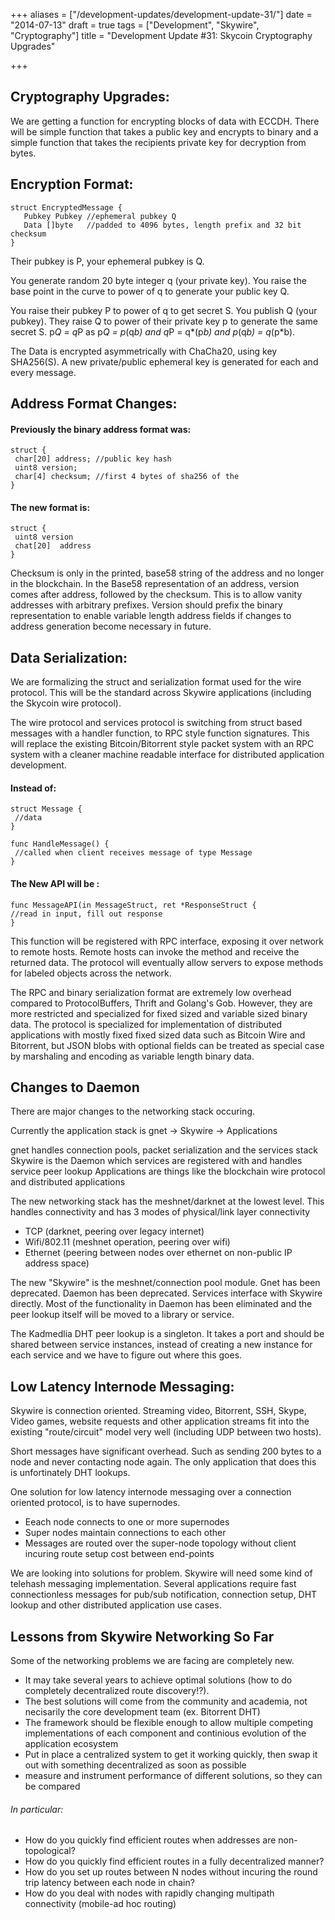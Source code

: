 +++
aliases = ["/development-updates/development-update-31/"]
date = "2014-07-13"
draft = true
tags = ["Development", "Skywire", "Cryptography"]
title = "Development Update #31: Skycoin Cryptography Upgrades"

+++
## Cryptography Upgrades:

We are getting a function for encrypting blocks of data with ECCDH. There will be simple function that takes a public key and encrypts to binary and a simple function that takes the recipients private key for decryption from bytes.

## Encryption Format:

```
struct EncryptedMessage {
   Pubkey Pubkey //ephemeral pubkey Q
   Data []byte   //padded to 4096 bytes, length prefix and 32 bit checksum
}
```
Their pubkey is P, your ephemeral pubkey is Q.

You generate random 20 byte integer q (your private key). You raise the base point in the curve to power of q to generate your public key Q.

You raise their pubkey P to power of q to get secret S. You publish Q (your pubkey). They raise Q to power of their private key p to generate the same secret S. p*Q = q*P as p*Q = p*(q*b) and q*P = q*(p*b) and p*(q*b) = q*(p*b).

The Data is encrypted asymmetrically with ChaCha20, using key SHA256(S). A new private/public ephemeral key is generated for each and every message.

## Address Format Changes:

#### Previously the binary address format was:
```
struct {
 char[20] address; //public key hash
 uint8 version;
 char[4] checksum; //first 4 bytes of sha256 of the
}
```
#### The new format is:
```
struct {
 uint8 version
 chat[20]  address
}
```
Checksum is only in the printed, base58 string of the address and no longer in the blockchain. In the Base58 representation of an address, version comes after address, followed by the checksum. This is to allow vanity addresses with arbitrary prefixes. Version should prefix the binary representation to enable variable length address fields if changes to address generation become necessary in future.

## Data Serialization:

We are formalizing the struct and serialization format used for the wire protocol. This will be the standard across Skywire applications (including the Skycoin wire protocol).

The wire protocol and services protocol is switching from struct based messages with a handler function, to RPC style function signatures. This will replace the existing Bitcoin/Bitorrent style packet system with an RPC system with a cleaner machine readable interface for distributed application development.

#### Instead of:
```
struct Message {
 //data
}

func HandleMessage() {
 //called when client receives message of type Message
}
```
#### The New API will be :
```
func MessageAPI(in MessageStruct, ret *ResponseStruct {
//read in input, fill out response
}
```
This function will be registered with RPC interface, exposing it over network to remote hosts. Remote hosts can invoke the method and receive the returned data. The protocol will eventually allow servers to expose methods for labeled objects across the network.

The RPC and binary serialization format are extremely low overhead compared to ProtocolBuffers, Thrift and Golang's Gob. However, they are more restricted and specialized for fixed sized and variable sized binary data. The protocol is specialized for implementation of distributed applications with mostly fixed fixed sized data such as Bitcoin Wire and Bitorrent, but JSON blobs with optional fields can be treated as special case by marshaling and encoding as variable length binary data.

## Changes to Daemon

There are major changes to the networking stack occuring.

Currently the application stack is
gnet -> Skywire -> Applications

gnet handles connection pools, packet serialization and the services stack
Skywire is the Daemon which services are registered with and handles service peer lookup
Applications are things like the blockchain wire protocol and distributed applications

The new networking stack has the meshnet/darknet at the lowest level. This handles connectivity and has 3 modes of physical/link layer connectivity
- TCP (darknet, peering over legacy internet)
- Wifi/802.11 (meshnet operation, peering over wifi)
- Ethernet (peering between nodes over ethernet on non-public IP address space)

The new "Skywire" is the meshnet/connection pool module. Gnet has been deprecated. Daemon has been deprecated. Services interface with Skywire directly. Most of the functionality in Daemon has been eliminated and the peer lookup itself will be moved to a library or service.

The Kadmedlia DHT peer lookup is a singleton. It takes a port and should be shared between service instances, instead of creating a new instance for each service and we have to figure out where this goes.

## Low Latency Internode Messaging:

Skywire is connection oriented. Streaming video, Bitorrent, SSH, Skype, Video games, website requests and other application streams fit into the existing "route/circuit" model very well (including UDP between two hosts).

Short messages have significant overhead. Such as sending 200 bytes to a node and never contacting node again. The only application that does this is unfortinately DHT lookups.

One solution for low latency internode messaging over a connection oriented protocol, is to have supernodes.
- Eeach node connects to one or more supernodes
- Super nodes maintain connections to each other
- Messages are routed over the super-node topology without client incuring route setup cost between end-points

We are looking into solutions for problem. Skywire will need some kind of telehash messaging implementation. Several applications require fast connectionless messages for pub/sub notification, connection setup, DHT lookup and other distributed application use cases.

## Lessons from Skywire Networking So Far

Some of the networking problems we are facing are completely new.
- It may take several years to achieve optimal solutions (how to do completely decentralized route discovery!?).
- The best solutions will come from the community and academia, not necisarily the core development team (ex. Bitorrent DHT)
- The framework should be flexible enough to allow multiple competing implementations of each component and continious evolution of the application ecosystem
- Put in place a centralized system to get it working quickly, then swap it out with something decentralized as soon as possible
- measure and instrument performance of different solutions, so they can be compared

###### In particular:
- How do you quickly find efficient routes when addresses are non-topological?
- How do you quickly find efficient routes in a fully decentralized manner?
- How do you set up routes between N nodes without incuring the round trip latency between each node in chain?
- How do you deal with nodes with rapidly changing multipath connectivity (mobile-ad hoc routing)